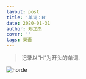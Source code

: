 ```yaml
---
layout: post
title: '单词：H'
date: 2020-01-31
author: 郑之杰
cover: ''
tags: 英语
---
```


> 记录以“H”为开头的单词.

![horde](https://img.imgdb.cn/item/604c27ec5aedab222c1ec2aa.jpg)



